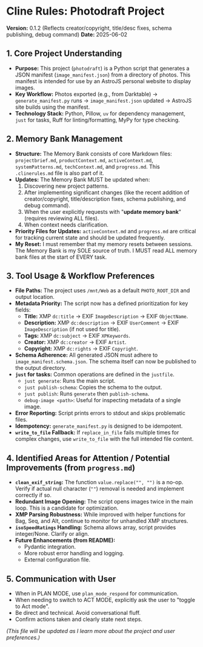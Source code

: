 # Cline Rules: Photodraft Project

**Version:** 0.1.2 (Reflects creator/copyright, title/desc fixes, schema publishing, debug command)
**Date:** 2025-06-02

## 1. Core Project Understanding

*   **Purpose:** This project (`photodraft`) is a Python script that generates a JSON manifest (`image_manifest.json`) from a directory of photos. This manifest is intended for use by an AstroJS personal website to display images.
*   **Key Workflow:** Photos exported (e.g., from Darktable) -> `generate_manifest.py` runs -> `image_manifest.json` updated -> AstroJS site builds using the manifest.
*   **Technology Stack:** Python, Pillow, `uv` for dependency management, `just` for tasks, Ruff for linting/formatting, MyPy for type checking.

## 2. Memory Bank Management

*   **Structure:** The Memory Bank consists of core Markdown files: `projectbrief.md`, `productContext.md`, `activeContext.md`, `systemPatterns.md`, `techContext.md`, and `progress.md`. This `.clinerules.md` file is also part of it.
*   **Updates:** The Memory Bank MUST be updated when:
    1.  Discovering new project patterns.
    2.  After implementing significant changes (like the recent addition of creator/copyright, title/description fixes, schema publishing, and debug command).
    3.  When the user explicitly requests with "**update memory bank**" (requires reviewing ALL files).
    4.  When context needs clarification.
*   **Priority Files for Updates:** `activeContext.md` and `progress.md` are critical for tracking current state and should be updated frequently.
*   **My Reset:** I must remember that my memory resets between sessions. The Memory Bank is my SOLE source of truth. I MUST read ALL memory bank files at the start of EVERY task.

## 3. Tool Usage & Workflow Preferences

*   **File Paths:** The project uses `/mnt/Web` as a default `PHOTO_ROOT_DIR` and output location.
*   **Metadata Priority:** The script now has a defined prioritization for key fields:
    *   **Title:** XMP `dc:title` -> EXIF `ImageDescription` -> EXIF `ObjectName`.
    *   **Description:** XMP `dc:description` -> EXIF `UserComment` -> EXIF `ImageDescription` (if not used for title).
    *   **Tags:** XMP `dc:subject` -> EXIF `XPKeywords`.
    *   **Creator:** XMP `dc:creator` -> EXIF `Artist`.
    *   **Copyright:** XMP `dc:rights` -> EXIF `Copyright`.
*   **Schema Adherence:** All generated JSON must adhere to `image_manifest.schema.json`. The schema itself can now be published to the output directory.
*   **`just` for tasks:** Common operations are defined in the `justfile`.
    *   `just generate`: Runs the main script.
    *   `just publish-schema`: Copies the schema to the output.
    *   `just publish`: Runs `generate` then `publish-schema`.
    *   `debug-image <path>`: Useful for inspecting metadata of a single image.
*   **Error Reporting:** Script prints errors to stdout and skips problematic files.
*   **Idempotency:** `generate_manifest.py` is designed to be idempotent.
*   **`write_to_file` Fallback:** If `replace_in_file` fails multiple times for complex changes, use `write_to_file` with the full intended file content.

## 4. Identified Areas for Attention / Potential Improvements (from `progress.md`)

*   **`clean_exif_string`:** The function `value.replace("", "")` is a no-op. Verify if actual null character (`""`) removal is needed and implement correctly if so.
*   **Redundant Image Opening:** The script opens images twice in the main loop. This is a candidate for optimization.
*   **XMP Parsing Robustness:** While improved with helper functions for Bag, Seq, and Alt, continue to monitor for unhandled XMP structures.
*   **`isoSpeedRatings` Handling:** Schema allows array, script provides integer/None. Clarify or align.
*   **Future Enhancements (from README):**
    *   Pydantic integration.
    *   More robust error handling and logging.
    *   External configuration file.

## 5. Communication with User

*   When in PLAN MODE, use `plan_mode_respond` for communication.
*   When needing to switch to ACT MODE, explicitly ask the user to "toggle to Act mode".
*   Be direct and technical. Avoid conversational fluff.
*   Confirm actions taken and clearly state next steps.

*(This file will be updated as I learn more about the project and user preferences.)*
